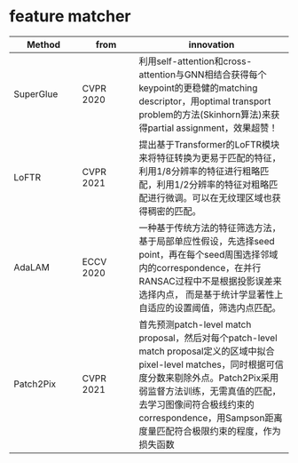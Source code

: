 # feature matcher



<table><thead><tr><th width="150">Method</th><th width="150">from</th><th width="447.2">innovation</th></tr></thead><tbody><tr><td>SuperGlue</td><td>CVPR 2020</td><td>利用self-attention和cross-attention与GNN相结合获得每个keypoint的更稳健的matching descriptor，用optimal transport problem的方法(Skinhorn算法)来获得partial assignment，效果超赞！</td></tr><tr><td>LoFTR</td><td>CVPR 2021</td><td>提出基于Transformer的LoFTR模块来将特征转换为更易于匹配的特征，利用1/8分辨率的特征进行粗略匹配，利用1/2分辨率的特征对粗略匹配进行微调。可以在无纹理区域也获得稠密的匹配。</td></tr><tr><td>AdaLAM</td><td>ECCV 2020</td><td>一种基于传统方法的特征筛选方法，基于局部单应性假设，先选择seed point，再在每个seed周围选择邻域内的correspondence，在并行RANSAC过程中不是根据投影误差来选择内点， 而是基于统计学显著性上自适应的设置阈值，筛选内点匹配。</td></tr><tr><td>Patch2Pix</td><td>CVPR 2021</td><td>首先预测patch-level match proposal，然后对每个patch-level match proposal定义的区域中拟合pixel-level matches，同时根据可信度分数来剔除外点。Patch2Pix采用弱监督方法训练，无需真值的匹配，去学习图像间符合极线约束的correspondence，用Sampson距离度量匹配符合极限约束的程度，作为损失函数</td></tr></tbody></table>

